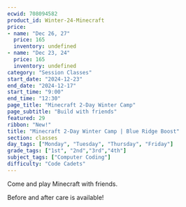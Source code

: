 ```yaml
---
ecwid: 708094582
product_id: Winter-24-Minecraft
price:
- name: "Dec 26, 27"
  price: 165
  inventory: undefined
- name: "Dec 23, 24"
  price: 165
  inventory: undefined
category: "Session Classes"
start_date: "2024-12-23"
end_date: "2024-12-17"
start_time: "9:00"
end_time: "12:30"
page_title: "Minecraft 2-Day Winter Camp"
page_subtitle: "Build with friends"
featured: 29
ribbon: "New!"
title: "Minecraft 2-Day Winter Camp | Blue Ridge Boost"
section: classes
day_tags: ["Monday", "Tuesday", "Thursday", "Friday"]
grade_tags: ["1st", "2nd","3rd","4th"]
subject_tags: ["Computer Coding"]
difficulty: "Code Cadets"
---
```

<p>Come and play Minecraft with friends.</p><p>Before and after care is available!</p>
